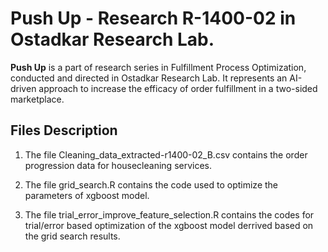 # Push Up - Research R-1400-02 in Ostadkar Research Lab.

**Push Up** is a part of research series in Fulfillment Process Optimization, conducted and directed in Ostadkar Research Lab. It represents an AI-driven approach to increase the efficacy of order fulfillment in a two-sided marketplace.

## Files Description

1) The file Cleaning_data_extracted-r1400-02_B.csv contains the order progression data for housecleaning services.

2) The file grid_search.R contains the code used to optimize the parameters of xgboost model.

3) The file trial_error_improve_feature_selection.R contains the codes for trial/error based optimization of the xgboost model derrived based on the grid search results.
